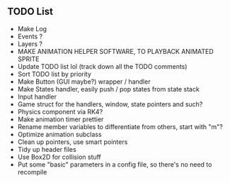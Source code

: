 ## TODO List

- Make Log
- Events ?
- Layers ?
- MAKE ANIMATION HELPER SOFTWARE, TO PLAYBACK ANIMATED SPRITE
- Update TODO list lol (track down all the TODO comments)
- Sort TODO list by priority
- Make Button (GUI maybe?) wrapper / handler
- Make States handler, easily push / pop states from state stack
- Input handler
- Game struct for the handlers, window, state pointers and such?
- Physics component via RK4?
- Make animation timer prettier
- Rename member variables to differentiate from others, start with "m"?
- Optimize animation subclass
- Clean up pointers, use smart pointers
- Tidy up header files
- Use Box2D for collision stuff
- Put some "basic" parameters in a config file, so there's no need to recompile
